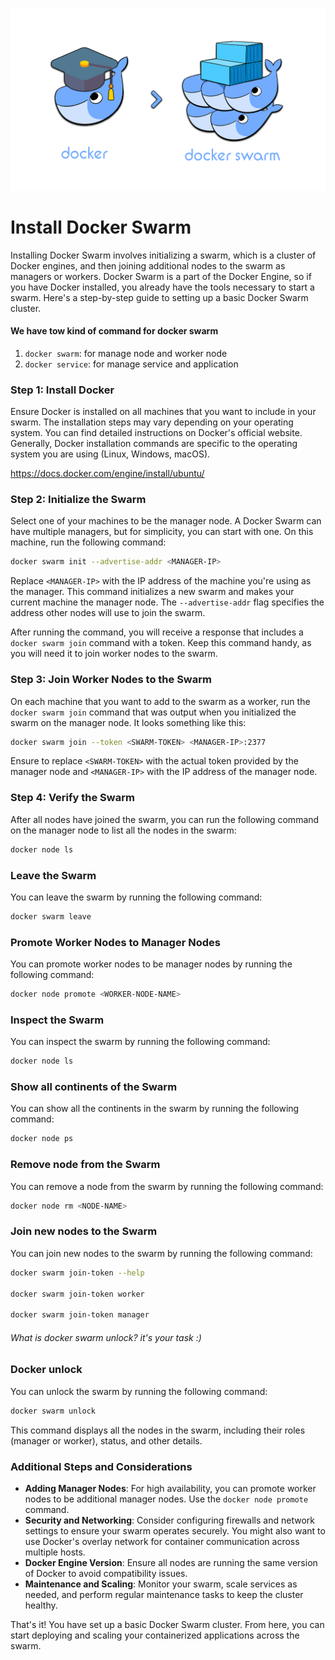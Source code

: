![docker_swarm](../assets/71-docker-to-swarm-1.png)

# Install Docker Swarm

Installing Docker Swarm involves initializing a swarm, which is a cluster of Docker engines, and then joining additional nodes to the swarm as managers or workers. Docker Swarm is a part of the Docker Engine, so if you have Docker installed, you already have the tools necessary to start a swarm. Here's a step-by-step guide to setting up a basic Docker Swarm cluster.

#### We have tow kind of command for docker swarm

1. `docker swarm`: for manage node and worker node
2. `docker service`: for manage service and application

### Step 1: Install Docker

Ensure Docker is installed on all machines that you want to include in your swarm. The installation steps may vary depending on your operating system. You can find detailed instructions on Docker's official website. Generally, Docker installation commands are specific to the operating system you are using (Linux, Windows, macOS).

https://docs.docker.com/engine/install/ubuntu/

### Step 2: Initialize the Swarm

Select one of your machines to be the manager node. A Docker Swarm can have multiple managers, but for simplicity, you can start with one. On this machine, run the following command:

```sh
docker swarm init --advertise-addr <MANAGER-IP>
```

Replace `<MANAGER-IP>` with the IP address of the machine you're using as the manager. This command initializes a new swarm and makes your current machine the manager node. The `--advertise-addr` flag specifies the address other nodes will use to join the swarm.

After running the command, you will receive a response that includes a `docker swarm join` command with a token. Keep this command handy, as you will need it to join worker nodes to the swarm.

### Step 3: Join Worker Nodes to the Swarm

On each machine that you want to add to the swarm as a worker, run the `docker swarm join` command that was output when you initialized the swarm on the manager node. It looks something like this:

```sh
docker swarm join --token <SWARM-TOKEN> <MANAGER-IP>:2377
```

Ensure to replace `<SWARM-TOKEN>` with the actual token provided by the manager node and `<MANAGER-IP>` with the IP address of the manager node.

### Step 4: Verify the Swarm

After all nodes have joined the swarm, you can run the following command on the manager node to list all the nodes in the swarm:

```sh
docker node ls
```

### Leave the Swarm

You can leave the swarm by running the following command:

```sh
docker swarm leave
```

### Promote Worker Nodes to Manager Nodes

You can promote worker nodes to be manager nodes by running the following command:

```sh
docker node promote <WORKER-NODE-NAME>
```

### Inspect the Swarm

You can inspect the swarm by running the following command:

```sh
docker node ls
```

### Show all continents of the Swarm

You can show all the continents in the swarm by running the following command:

```sh
docker node ps
```

### Remove node from the Swarm

You can remove a node from the swarm by running the following command:

```sh
docker node rm <NODE-NAME>
```

### Join new nodes to the Swarm

You can join new nodes to the swarm by running the following command:

```sh
docker swarm join-token --help

docker swarm join-token worker

docker swarm join-token manager

```

###### What is docker swarm unlock? it's your task :)

### Docker unlock

You can unlock the swarm by running the following command:

```sh
docker swarm unlock
```


This command displays all the nodes in the swarm, including their roles (manager or worker), status, and other details.

### Additional Steps and Considerations

- **Adding Manager Nodes**: For high availability, you can promote worker nodes to be additional manager nodes. Use the `docker node promote` command.
- **Security and Networking**: Consider configuring firewalls and network settings to ensure your swarm operates securely. You might also want to use Docker's overlay network for container communication across multiple hosts.
- **Docker Engine Version**: Ensure all nodes are running the same version of Docker to avoid compatibility issues.
- **Maintenance and Scaling**: Monitor your swarm, scale services as needed, and perform regular maintenance tasks to keep the cluster healthy.

That's it! You have set up a basic Docker Swarm cluster. From here, you can start deploying and scaling your containerized applications across the swarm.